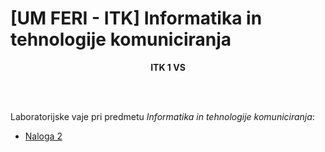 # [UM FERI - ITK] Informatika in tehnologije komuniciranja


<p align="center">
  <b>ITK 1 VS <br/></b>
</p>
<br/><br/>

Laboratorijske vaje pri predmetu *Informatika in tehnologije komuniciranja*:
- [Naloga 2](Naloga2.md)
